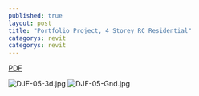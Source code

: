 ```yaml
---
published: true
layout: post
title: "Portfolio Project, 4 Storey RC Residential"
catagorys: revit
categorys: revit
---
```



<a href="https://www.dropbox.com/s/hup91nn9wg6mknv/DJF-05.pdf?dl=1"> PDF</a>

![DJF-05-3d.jpg]({{site.baseurl}}/images/DJF-05-3d.jpg)
![DJF-05-Gnd.jpg]({{site.baseurl}}/image/DJF-05-Gnd.jpg)


